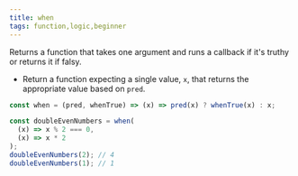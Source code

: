 ```yaml
---
title: when
tags: function,logic,beginner
---
```


Returns a function that takes one argument and runs a callback if it's truthy or returns it if falsy.

- Return a function expecting a single value, `x`, that returns the appropriate value based on `pred`.

```js
const when = (pred, whenTrue) => (x) => pred(x) ? whenTrue(x) : x;
```

```js
const doubleEvenNumbers = when(
  (x) => x % 2 === 0,
  (x) => x * 2
);
doubleEvenNumbers(2); // 4
doubleEvenNumbers(1); // 1
```
